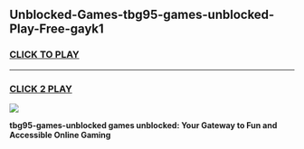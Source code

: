 
## Unblocked-Games-tbg95-games-unblocked-Play-Free-gayk1
<h3>
<a href="https://premium76.site?title=tbg95-games-unblocked&ref=21A">CLICK TO PLAY</a></h3>
<hr>

<h3>
<a href="https://premium76.site?title=tbg95-games-unblocked&ref=21A">CLICK 2 PLAY</a>
  
</h3>

<a href="https://premium76.site?title=tbg95-games-unblocked&ref=21A"><img src="https://clearcache.store/games.png"></a>


**tbg95-games-unblocked games unblocked: Your Gateway to Fun and Accessible Online Gaming**
